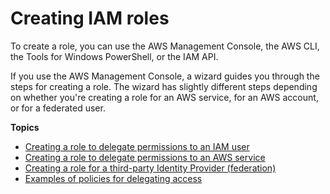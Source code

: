 # Creating IAM roles<a name="id_roles_create"></a>

To create a role, you can use the AWS Management Console, the AWS CLI, the Tools for Windows PowerShell, or the IAM API\.

If you use the AWS Management Console, a wizard guides you through the steps for creating a role\. The wizard has slightly different steps depending on whether you're creating a role for an AWS service, for an AWS account, or for a federated user\. 

**Topics**
+ [Creating a role to delegate permissions to an IAM user](id_roles_create_for-user.md)
+ [Creating a role to delegate permissions to an AWS service](id_roles_create_for-service.md)
+ [Creating a role for a third\-party Identity Provider \(federation\)](id_roles_create_for-idp.md)
+ [Examples of policies for delegating access](id_roles_create_policy-examples.md)